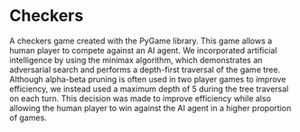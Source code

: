 # Checkers

A checkers game created with the PyGame library. This game allows a human player to compete against an AI agent. We incorporated artificial intelligence by using the minimax algorithm, which demonstrates an adversarial search and performs a depth-first traversal of the game tree. Although alpha-beta pruning is often used in two player games to improve efficiency, we instead used a maximum depth of 5 during the tree traversal on each turn. This decision was made to improve efficiency while also allowing the human player to win against the AI agent in a higher proportion of games. 
